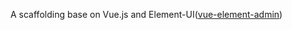A scaffolding base on Vue.js and Element-UI([vue-element-admin](https://github.com/PanJiaChen/vue-element-admin)) 
